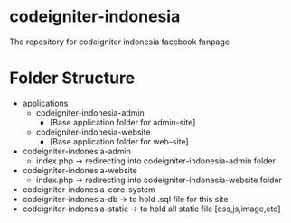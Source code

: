 # codeigniter-indonesia
The repository for codeigniter indonesia facebook fanpage

# Folder Structure
- applications
	- codeigniter-indonesia-admin
		- [Base application folder for admin-site]
	- codeigniter-indonesia-website
		- [Base application folder for web-site]
- codeigniter-indonesia-admin
	- index.php -> redirecting into codeigniter-indonesia-admin folder
- codeigniter-indonesia-website
	- index.php -> redirecting into codeigniter-indonesia-website folder
- codeigniter-indonesia-core-system
- codeigniter-indonesia-db -> to hold .sql file for this site
- codeigniter-indonesia-static -> to hold all static file [css,js,image,etc]
